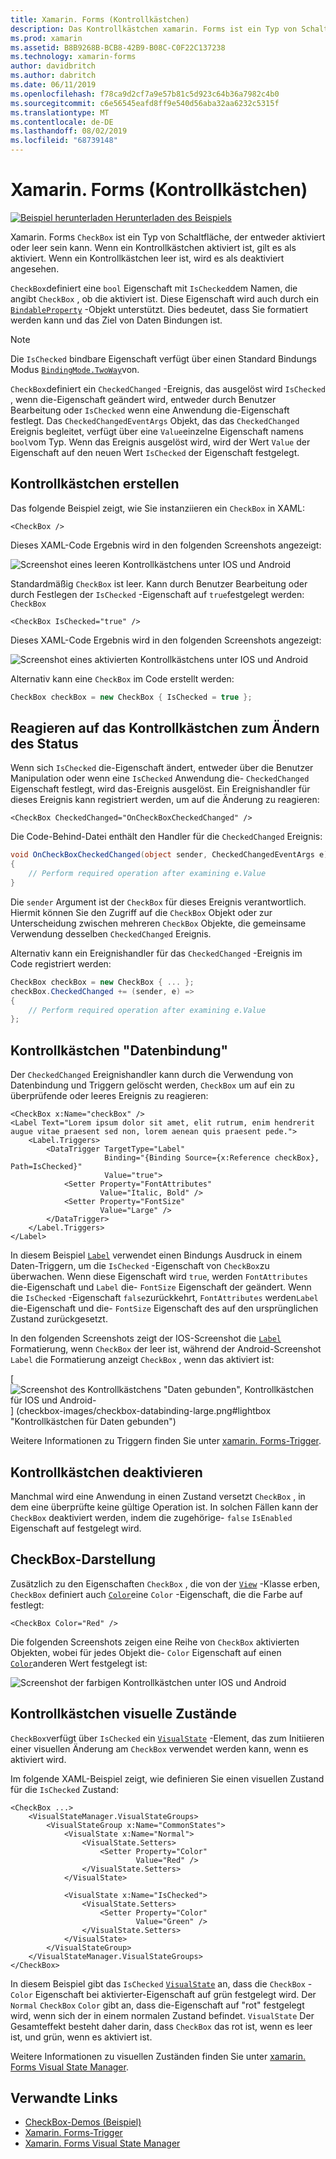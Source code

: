 ```yaml
---
title: Xamarin. Forms (Kontrollkästchen)
description: Das Kontrollkästchen xamarin. Forms ist ein Typ von Schaltfläche, der entweder aktiviert oder leer ist. Wenn ein Kontrollkästchen aktiviert ist, gilt es als aktiviert. Wenn ein Kontrollkästchen leer ist, wird es als deaktiviert angesehen.
ms.prod: xamarin
ms.assetid: B8B9268B-BCB8-42B9-B08C-C0F22C137238
ms.technology: xamarin-forms
author: davidbritch
ms.author: dabritch
ms.date: 06/11/2019
ms.openlocfilehash: f78ca9d2cf7a9e57b81c5d923c64b36a7982c4b0
ms.sourcegitcommit: c6e56545eafd8ff9e540d56aba32aa6232c5315f
ms.translationtype: MT
ms.contentlocale: de-DE
ms.lasthandoff: 08/02/2019
ms.locfileid: "68739148"
---
```

# <a name="xamarinforms-checkbox"></a>Xamarin. Forms (Kontrollkästchen)

[![Beispiel herunterladen](~/media/shared/download.png) Herunterladen des Beispiels](https://docs.microsoft.com/samples/xamarin/xamarin-forms-samples/userinterface-checkboxdemos/)

Xamarin. Forms `CheckBox` ist ein Typ von Schaltfläche, der entweder aktiviert oder leer sein kann. Wenn ein Kontrollkästchen aktiviert ist, gilt es als aktiviert. Wenn ein Kontrollkästchen leer ist, wird es als deaktiviert angesehen.

`CheckBox`definiert eine `bool` Eigenschaft mit `IsChecked`dem Namen, die angibt `CheckBox` , ob die aktiviert ist. Diese Eigenschaft wird auch durch ein [`BindableProperty`](xref:Xamarin.Forms.BindableProperty) -Objekt unterstützt. Dies bedeutet, dass Sie formatiert werden kann und das Ziel von Daten Bindungen ist.

> [!NOTE]
> Die `IsChecked` bindbare Eigenschaft verfügt über einen Standard Bindungs Modus [`BindingMode.TwoWay`](xref:Xamarin.Forms.BindingMode.TwoWay)von.

`CheckBox`definiert ein `CheckedChanged` -Ereignis, das ausgelöst wird `IsChecked` , wenn die-Eigenschaft geändert wird, entweder durch Benutzer Bearbeitung oder `IsChecked` wenn eine Anwendung die-Eigenschaft festlegt. Das `CheckedChangedEventArgs` Objekt, das das `CheckedChanged` Ereignis begleitet, verfügt über eine `Value`einzelne Eigenschaft namens `bool`vom Typ. Wenn das Ereignis ausgelöst wird, wird der Wert `Value` der Eigenschaft auf den neuen Wert `IsChecked` der Eigenschaft festgelegt.

## <a name="create-a-checkbox"></a>Kontrollkästchen erstellen

Das folgende Beispiel zeigt, wie Sie instanziieren ein `CheckBox` in XAML:

```xaml
<CheckBox />
```

Dieses XAML-Code Ergebnis wird in den folgenden Screenshots angezeigt:

![Screenshot eines leeren Kontrollkästchens unter IOS und Android](checkbox-images/checkbox-empty.png "Leeres Kontrollkästchen")

Standardmäßig `CheckBox` ist leer. Kann durch Benutzer Bearbeitung oder durch Festlegen der `IsChecked` -Eigenschaft auf `true`festgelegt werden: `CheckBox`

```xaml
<CheckBox IsChecked="true" />
```

Dieses XAML-Code Ergebnis wird in den folgenden Screenshots angezeigt:

![Screenshot eines aktivierten Kontrollkästchens unter IOS und Android](checkbox-images/checkbox-checked.png "Kontrollkästchen aktiviert")

Alternativ kann eine `CheckBox` im Code erstellt werden:

```csharp
CheckBox checkBox = new CheckBox { IsChecked = true };
```

## <a name="respond-to-a-checkbox-changing-state"></a>Reagieren auf das Kontrollkästchen zum Ändern des Status

Wenn sich `IsChecked` die-Eigenschaft ändert, entweder über die Benutzer Manipulation oder wenn eine `IsChecked` Anwendung die- `CheckedChanged` Eigenschaft festlegt, wird das-Ereignis ausgelöst. Ein Ereignishandler für dieses Ereignis kann registriert werden, um auf die Änderung zu reagieren:

```xaml
<CheckBox CheckedChanged="OnCheckBoxCheckedChanged" />
```

Die Code-Behind-Datei enthält den Handler für die `CheckedChanged` Ereignis:

```csharp
void OnCheckBoxCheckedChanged(object sender, CheckedChangedEventArgs e)
{
    // Perform required operation after examining e.Value
}
```

Die `sender` Argument ist der `CheckBox` für dieses Ereignis verantwortlich. Hiermit können Sie den Zugriff auf die `CheckBox` Objekt oder zur Unterscheidung zwischen mehreren `CheckBox` Objekte, die gemeinsame Verwendung desselben `CheckedChanged` Ereignis.

Alternativ kann ein Ereignishandler für das `CheckedChanged` -Ereignis im Code registriert werden:

```csharp
CheckBox checkBox = new CheckBox { ... };
checkBox.CheckedChanged += (sender, e) =>
{
    // Perform required operation after examining e.Value
};
```

## <a name="data-bind-a-checkbox"></a>Kontrollkästchen "Datenbindung"

Der `CheckedChanged` Ereignishandler kann durch die Verwendung von Datenbindung und Triggern gelöscht werden, `CheckBox` um auf ein zu überprüfende oder leeres Ereignis zu reagieren:

```xaml
<CheckBox x:Name="checkBox" />
<Label Text="Lorem ipsum dolor sit amet, elit rutrum, enim hendrerit augue vitae praesent sed non, lorem aenean quis praesent pede.">
    <Label.Triggers>
        <DataTrigger TargetType="Label"
                     Binding="{Binding Source={x:Reference checkBox}, Path=IsChecked}"
                     Value="true">
            <Setter Property="FontAttributes"
                    Value="Italic, Bold" />
            <Setter Property="FontSize"
                    Value="Large" />
        </DataTrigger>
    </Label.Triggers>
</Label>
```

In diesem Beispiel [`Label`](xref:Xamarin.Forms.Label) verwendet einen Bindungs Ausdruck in einem Daten-Triggern, um die `IsChecked` -Eigenschaft von `CheckBox`zu überwachen. Wenn diese Eigenschaft wird `true`, werden `FontAttributes` die-Eigenschaft und `Label` die- `FontSize` Eigenschaft der geändert. Wenn die `IsChecked` -Eigenschaft `false`zurückkehrt, `FontAttributes` werden`Label` die-Eigenschaft und die- `FontSize` Eigenschaft des auf den ursprünglichen Zustand zurückgesetzt.

In den folgenden Screenshots zeigt der IOS-Screenshot die [`Label`](xref:Xamarin.Forms.Label) Formatierung, wenn `CheckBox` der leer ist, während der Android-Screenshot `Label` die Formatierung anzeigt `CheckBox` , wenn das aktiviert ist:

[ ![Screenshot des Kontrollkästchens "Daten gebunden", Kontrollkästchen für IOS und Android-](checkbox-images/checkbox-databinding.png "Daten gebunden") ] (checkbox-images/checkbox-databinding-large.png#lightbox "Kontrollkästchen für Daten gebunden")

Weitere Informationen zu Triggern finden Sie unter [xamarin. Forms-Trigger](~/xamarin-forms/app-fundamentals/triggers.md).

## <a name="disable-a-checkbox"></a>Kontrollkästchen deaktivieren

Manchmal wird eine Anwendung in einen Zustand versetzt `CheckBox` , in dem eine überprüfte keine gültige Operation ist. In solchen Fällen kann der `CheckBox` deaktiviert werden, indem die zugehörige- `false` `IsEnabled` Eigenschaft auf festgelegt wird.

## <a name="checkbox-appearance"></a>CheckBox-Darstellung

Zusätzlich zu den Eigenschaften `CheckBox` , die von der [`View`](xref:Xamarin.Forms.View) -Klasse erben, `CheckBox` definiert auch [`Color`](xref:Xamarin.Forms.Color)eine `Color` -Eigenschaft, die die Farbe auf festlegt:

```xaml
<CheckBox Color="Red" />
```

Die folgenden Screenshots zeigen eine Reihe von `CheckBox` aktivierten Objekten, wobei für jedes Objekt die- `Color` Eigenschaft auf einen [`Color`](xref:Xamarin.Forms.Color)anderen Wert festgelegt ist:

![Screenshot der farbigen Kontrollkästchen unter IOS und Android](checkbox-images/checkbox-colors.png "Farbiges Kontrollkästchen")

## <a name="checkbox-visual-states"></a>Kontrollkästchen visuelle Zustände

`CheckBox`verfügt über `IsChecked` ein [`VisualState`](xref:Xamarin.Forms.VisualState) -Element, das zum Initiieren einer visuellen Änderung am `CheckBox` verwendet werden kann, wenn es aktiviert wird.

Im folgende XAML-Beispiel zeigt, wie definieren Sie einen visuellen Zustand für die `IsChecked` Zustand:

```xaml
<CheckBox ...>
    <VisualStateManager.VisualStateGroups>
        <VisualStateGroup x:Name="CommonStates">
            <VisualState x:Name="Normal">
                <VisualState.Setters>
                    <Setter Property="Color"
                            Value="Red" />
                </VisualState.Setters>
            </VisualState>

            <VisualState x:Name="IsChecked">
                <VisualState.Setters>
                    <Setter Property="Color"
                            Value="Green" />
                </VisualState.Setters>
            </VisualState>
        </VisualStateGroup>
    </VisualStateManager.VisualStateGroups>
</CheckBox>
```

In diesem Beispiel gibt das `IsChecked` [`VisualState`](xref:Xamarin.Forms.VisualState) an, dass die `CheckBox` - `Color` Eigenschaft bei aktivierter-Eigenschaft auf grün festgelegt wird. Der `Normal` `CheckBox` `Color` gibt an, dass die-Eigenschaft auf "rot" festgelegt wird, wenn sich der in einem normalen Zustand befindet. `VisualState` Der Gesamteffekt besteht daher darin, dass `CheckBox` das rot ist, wenn es leer ist, und grün, wenn es aktiviert ist.

Weitere Informationen zu visuellen Zuständen finden Sie unter [xamarin. Forms Visual State Manager](~/xamarin-forms/user-interface/visual-state-manager.md).

## <a name="related-links"></a>Verwandte Links

- [CheckBox-Demos (Beispiel)](https://docs.microsoft.com/samples/xamarin/xamarin-forms-samples/userinterface-checkboxdemos/)
- [Xamarin. Forms-Trigger](~/xamarin-forms/app-fundamentals/triggers.md)
- [Xamarin. Forms Visual State Manager](~/xamarin-forms/user-interface/visual-state-manager.md)
